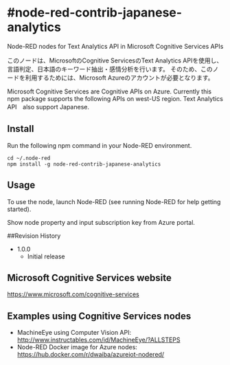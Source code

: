 #node-red-contrib-japanese-analytics
===================================

Node-RED nodes for Text Analytics API in Microsoft Cognitive Services APIs 

このノードは、MicrosoftのCognitive ServicesのText Analytics APIを使用し、言語判定、日本語のキーワード抽出・感情分析を行います。
そのため、このノードを利用するためには、Microsoft Azureのアカウントが必要となります。

Microsoft Cognitive Services are Cognitive APIs on Azure.
Currently this npm package supports the following APIs on west-US region.
Text Analytics API　also support Japanese.

## Install
Run the following npm command in your Node-RED environment.
```
cd ~/.node-red
npm install -g node-red-contrib-japanese-analytics
```

## Usage
To use the node, launch Node-RED (see running Node-RED for help getting started).

Show node property and input subscription key from Azure portal.

##Revision History
- 1.0.0 
	- Initial release

## Microsoft Cognitive Services website
https://www.microsoft.com/cognitive-services

## Examples using Cognitive Services nodes
- MachineEye using Computer Vision API: http://www.instructables.com/id/MachineEye/?ALLSTEPS
- Node-RED Docker image for Azure nodes: https://hub.docker.com/r/dwaiba/azureiot-nodered/
